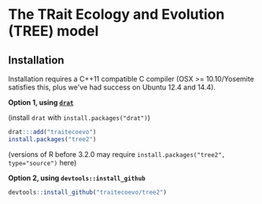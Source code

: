 # The TRait Ecology and Evolution (TREE) model

## Installation

Installation requires a C++11 compatible C compiler (OSX >= 10.10/Yosemite satisfies this, plus we've had success on Ubuntu 12.4 and 14.4).

**Option 1, using [`drat`](https://github.com/eddelbuettel/drat)**

(install `drat` with `install.packages("drat")`)

```r
drat:::add("traitecoevo")
install.packages("tree2")
```

(versions of R before 3.2.0 may require `install.packages("tree2", type="source")` here)

**Option 2, using `devtools::install_github`**

```r
devtools::install_github("traitecoevo/tree2")
```
